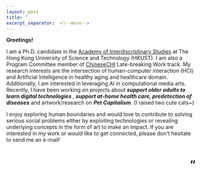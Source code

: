 ```yaml
---
layout: post
title: “
excerpt_separator:  <!--more-->
---
```

<b>Greetings!</b>

I am a Ph.D. candidate in the <a href="https://ais.hkust.edu.hk/"> Academy of Interdiscriplinary Studies</a>  at The Hong Kong University of Science and Technology (HKUST). I am also a Program Committee member of <a href="http://chchi2021.icachi.org/">ChineseCHI</a> Late-breaking Work track. My research interests are the intersection of human-computer interaction (HCI) and Artificial Intelligence in healthy aging and healthcare domain. Additionally, I am interested in leveraging AI in computational media arts. Recently, I have been working on projects about <em><b>support older adults to learn digital technologies </b></em> , <em><b>support at-home health care, predetection of diseases</b></em> and artwork/research on <i><b>Pet Capitalism</b></i>. (I raised two cute cats~)

I enjoy exploring human boundaries and would love to contribute to solving serious social problems either by exploiting technologies or revealing underlying concepts in the form of art to make an impact. If you are interested in my work or would like to get connected, please don't hesitate to send me an e-mail!
<h1 style="text-align: right;">“</h1>


